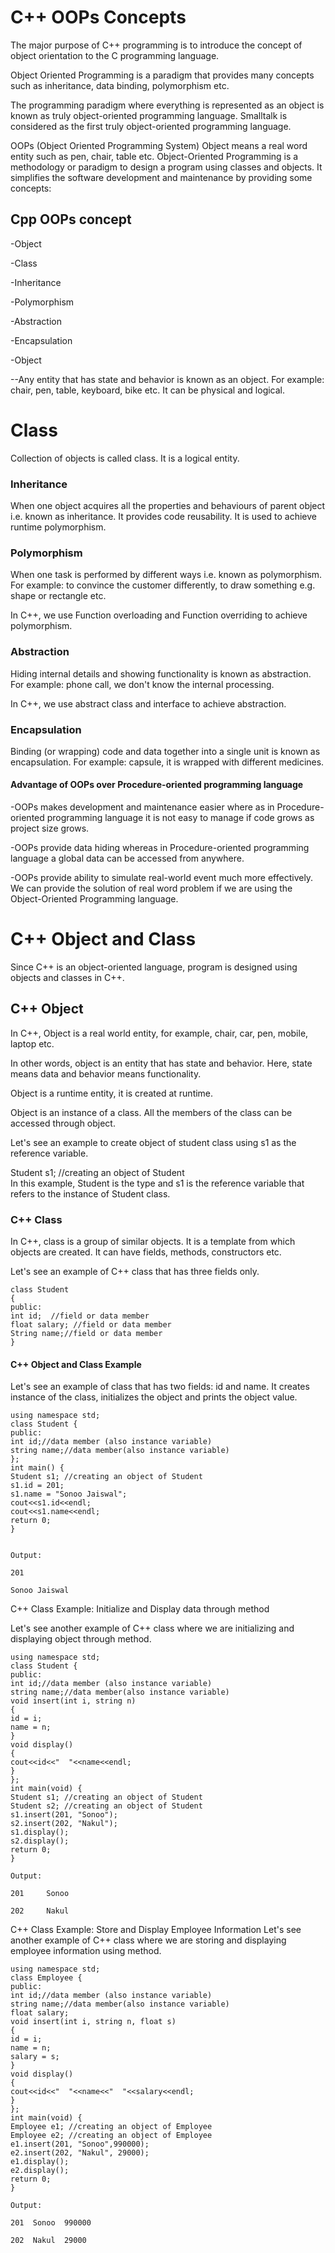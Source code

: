 <h1>C++ OOPs Concepts</h1>

The major purpose of C++ programming is to introduce the concept of object orientation to the C programming language.

Object Oriented Programming is a paradigm that provides many concepts such as inheritance, data binding, polymorphism etc.

The programming paradigm where everything is represented as an object is known as truly object-oriented programming language. Smalltalk is considered as the first truly object-oriented programming language.

OOPs (Object Oriented Programming System)
Object means a real word entity such as pen, chair, table etc. Object-Oriented Programming is a methodology or paradigm to design a program using classes and objects. It simplifies the software development and maintenance by providing some concepts:

<h2>Cpp OOPs concept </h2> 

-Object

-Class

-Inheritance

-Polymorphism

-Abstraction

-Encapsulation

-Object

--Any entity that has state and behavior is known as an object. For example: chair, pen, table, keyboard, bike etc. It can be physical and logical.

<h1>Class</h1>

Collection of objects is called class. It is a logical entity.

<h3>Inheritance</h3>
When one object acquires all the properties and behaviours of parent object i.e. known as inheritance. It provides code reusability. It is used to achieve runtime polymorphism.

<h3>Polymorphism</h3>
When one task is performed by different ways i.e. known as polymorphism. For example: to convince the customer differently, to draw something e.g. shape or rectangle etc.

In C++, we use Function overloading and Function overriding to achieve polymorphism.

<h3>Abstraction</h3>
Hiding internal details and showing functionality is known as abstraction. For example: phone call, we don't know the internal processing.

In C++, we use abstract class and interface to achieve abstraction.

<h3>Encapsulation</h3>
Binding (or wrapping) code and data together into a single unit is known as encapsulation. For example: capsule, it is wrapped with different medicines.

<h4>Advantage of OOPs over Procedure-oriented programming language</h4>
-OOPs makes development and maintenance easier where as in Procedure-oriented programming language it is not easy to manage if code grows as project size grows.

-OOPs provide data hiding whereas in Procedure-oriented programming language a global data can be accessed from anywhere.

-OOPs provide ability to simulate real-world event much more effectively. We can provide the solution of real word problem if we are using the Object-Oriented Programming language.

<h1>C++ Object and Class</h1>
Since C++ is an object-oriented language, program is designed using objects and classes in C++.

<h2>C++ Object</h2>
In C++, Object is a real world entity, for example, chair, car, pen, mobile, laptop etc.

In other words, object is an entity that has state and behavior. Here, state means data and behavior means functionality.

Object is a runtime entity, it is created at runtime.

Object is an instance of a class. All the members of the class can be accessed through object.

Let's see an example to create object of student class using s1 as the reference variable.

Student s1;  //creating an object of Student      
In this example, Student is the type and s1 is the reference variable that refers to the instance of Student class.

<h3>C++ Class</h3>
In C++, class is a group of similar objects. It is a template from which objects are created. It can have fields, methods, constructors etc.

Let's see an example of C++ class that has three fields only.


```
class Student    
{    
public:  
int id;  //field or data member     
float salary; //field or data member  
String name;//field or data member    
}  
```

<h4>C++ Object and Class Example</h4>

Let's see an example of class that has two fields: id and name. It creates instance of the class, initializes the object and prints the object value.


```#include <iostream>
using namespace std;  
class Student {  
public:  
int id;//data member (also instance variable)      
string name;//data member(also instance variable)      
};  
int main() {  
Student s1; //creating an object of Student   
s1.id = 201;    
s1.name = "Sonoo Jaiswal";   
cout<<s1.id<<endl;  
cout<<s1.name<<endl;  
return 0;  
} 


Output:

201

Sonoo Jaiswal

```


C++ Class Example: Initialize and Display data through method

Let's see another example of C++ class where we are initializing and displaying object through method.


```#include <iostream>
using namespace std;  
class Student {  
public:  
int id;//data member (also instance variable)      
string name;//data member(also instance variable)      
void insert(int i, string n)    
{    
id = i;    
name = n;    
}    
void display()    
{    
cout<<id<<"  "<<name<<endl;    
}    
};  
int main(void) {  
Student s1; //creating an object of Student   
Student s2; //creating an object of Student  
s1.insert(201, "Sonoo");    
s2.insert(202, "Nakul");    
s1.display();    
s2.display();  
return 0;  
}  

Output:

201     Sonoo

202     Nakul
```



C++ Class Example: Store and Display Employee Information
Let's see another example of C++ class where we are storing and displaying employee information using method.


```#include <iostream>
using namespace std;  
class Employee {  
public:  
int id;//data member (also instance variable)      
string name;//data member(also instance variable)  
float salary;  
void insert(int i, string n, float s)    
{    
id = i;    
name = n;    
salary = s;  
}    
void display()    
{    
cout<<id<<"  "<<name<<"  "<<salary<<endl;    
}    
};  
int main(void) {  
Employee e1; //creating an object of Employee   
Employee e2; //creating an object of Employee  
e1.insert(201, "Sonoo",990000);    
e2.insert(202, "Nakul", 29000);    
e1.display();    
e2.display();    
return 0;  
}  

Output:

201  Sonoo  990000

202  Nakul  29000
```
